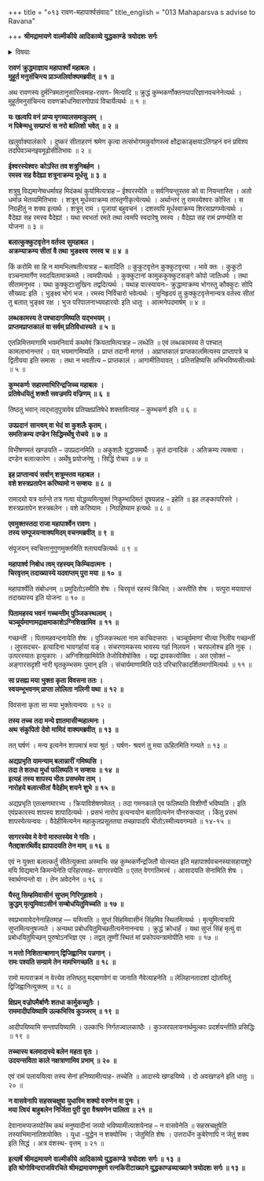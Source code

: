 +++
title = "०१३ रावण-महापार्श्वसंवादः"
title_english = "013 Mahaparsva s advise to Ravana"

+++
**श्रीमद्रामायणे** **वाल्मीकीये** **आदिकाव्ये युद्धकाण्डे** **त्रयोदशः** **सर्गः**


<details><summary>विषयाः</summary>

महापार्थेन कुंभकर्णवचनाकर्णन कुपितरावणप्रहर्षणाय सदृष्टान्तोपन्यासं बलात्कारेणसीतोपभोगचोदना ॥ १ ॥ रावणेन सश्लाघंतंप्रति स्वकृत पुञ्जकस्थलीहठोपभोग लब्धब्रह्मशापस्यहठोपभोगप्रतिबन्धकस्वनिवेदनपूर्वकं रामजयेकुंभकर्णादिनियोजनसूचकत द्वचनोत्तरतयास्वपराक्रमवर्णन पूर्वक मितरनैरपेक्ष्येण स्वस्यरामादिपराजयसामर्थ्योक्तिः ॥ २ ॥

</details>


**रावणं** **क्रुद्धमाज्ञाय महापार्श्वो महाबलः ।  
मुहूर्त मनुसंचिन्त्य प्राञ्जलिर्वाक्यमब्रवीत् ॥** **१** **॥**

अथ रावणस्य दुर्मन्त्रिमतानुसारित्वमाह-रावण- मित्यादि ॥ क्रुद्धं कुम्भकर्णोक्तनयापरिज्ञानवचनेनेत्यर्थः । मुहूर्तमनुसंचिन्त्य रावणक्रोधनिवारणोपायं विचार्येत्यर्थः ॥ १ ॥



**यः खल्वपि वनं** **प्राप्य मृगव्यालसमाकुलम्** **।  
न पिबेन्मधु सम्प्राप्तं** **स नरो बालिशो** **भवेत्** **॥** **२** **॥**

खलुर्वाक्यालंकारे । दुष्करं सीताहरणं श्रमेण कृत्वा तत्संभोगमकुर्वाणस्त्वं क्षौद्राकाङ्क्षयाऽतिगहनं वनं प्रविश्य तदपिवञ्चनइवमूढोसीतिभावः ॥ २ ॥



**ईश्वरस्येश्वरः कोऽस्ति तव शत्रुनिबर्हण ।  
रमस्व सह वैदेह्या शत्रूनाक्रम्य मूर्धसु ॥** **३** **॥**

शत्रुषु विद्यमानेष्वधर्मावह मिदंकथं कुर्यामित्यत्राह – ईश्वरस्येति ॥ सर्वनियन्तुस्तव को वा नियन्तास्ति । अतो धर्मान्न भेतव्यमितिभावः । शत्रून् मूर्धस्वाक्रम्य तांस्तृणीकृत्येत्यर्थः । अर्थान्तरं तु रामस्येश्वरः कोस्ति । स निग्रहीतुं न शक्य इत्यर्थः । शत्रून् रामं । पूजायां बहुवचनं । दशस्वपि मूर्धस्वाक्रम्य शिरसाप्रणम्येत्यर्थः । वैदेह्या सह रमस्व वैदेह्यां । यथा स्वभर्ता रमते तथा त्वमपि स्वदारेषु रमस्व । वैदेह्या सह रामं प्रणम्येति वा योजना ॥ ३ ॥



**बलात्कुक्कुटवृत्तेन वर्तस्व** **सुमहाबल ।  
अक्रम्याक्रम्य सीतां** **वै तथा** **भुङक्ष्स्व** **रमस्व च ॥** **४** **॥**

किं करोमि सा हि न मामभिलषतीत्यत्राह – बलादिति ॥ कुकुटवृत्तेन कुक्कुटवृत्त्या । भावे क्तः । कुकुटो वञ्चनामार्गेण स्वदयितामाक्रमते । त्वमपीत्यर्थः । कुक्कुटानां कामुककुक्कुटसङ्गे कोपो जातिधर्मः । तथा सीतामनुभव । यथा कुक्कुटाःसुखिनः तद्वदित्यर्थः । यथाह वात्स्यायनः- क्रुद्धामाक्रम्य भोगस्तु कौक्कुटः सोपि सौख्यदः इति । भुङ्क्ष्व भोगं भज । रमस्व निर्विचारो भवेत्यर्थः । मुनिहृदयं तु कुक्कुटवृत्तेनान्यत्र वर्तस्व सीतां तु बलात् भुङ्क्ष्व रक्ष । भुज परिपालनाभ्यवहारयोः इति धातुः । आत्मनेपदमार्षम् ॥ ४ ॥



**लब्धकामस्य ते पश्चादागमिष्यति** **यद्भभयम् ।  
प्राप्तमप्राप्तकालं** **वा सर्वम् प्रतिविधास्यते ॥** **५** **॥**

एतन्निमित्तमागामि भयमनिवार्य कथमेवं क्रियतामित्यत्राह – लब्धेति ॥ एवं लब्धकामस्य ते पश्चात् कामलाभानन्तरं । यत् भयमागमिष्यति । प्राप्तं तदानी मागतं । अप्राप्तकालं प्राप्तकालमित्यस्य प्राप्तापत्रे च द्वितीयया इति समासः । तथा न भवतीत्य – प्राप्तकालं । आगामीतियावत् । प्रतिसहिष्यसि अभिभविष्यसीत्यर्थः ॥ ५ ॥

**कुम्भकर्णः सहास्माभिरिन्द्रजिच्च महाबलः ।  
प्रतिषेधयितुं** **शक्तौ सवज्रमपि वज्रिणम् ॥** **६** **॥**

तिष्ठतु भवान् त्वद्भातृपुत्रावेव प्रतिपक्षप्रतिषेधे शक्तावित्याह – कुम्भकर्ण इति ॥ ६ ॥



**उपप्रदानं** **सान्त्वम् वा भेदं** **वा कुशलैः कृतम् ।  
समतिक्रम्य दण्डेन सिद्धिमर्थेषु रोचये ॥** **७** **॥**

विभीषणमतं खण्डयति – उपप्रदानमिति ॥ अकुशलैः युद्धासमर्थैः । कृतं दानादिकं । अतिक्रम्य त्यक्त्वा । दण्डेन बलात्कारेण । अर्थेषु प्रयोजनेषु । सिद्धिं रोचय ॥ ७ ॥



**इह प्राप्तान्वयं** **सर्वान् शत्रूम्स्तव महाबल ।  
वशे शस्त्रप्रतापेन करिष्यामो न सम्शयः ॥** **८** **॥**

रामादयो यत्र वर्तन्ते तत्र गत्वा योद्धव्यमित्युक्तं निकुम्भादिमतं दूषयन्नाह – इहेति ॥ इह लङ्कापरिसरे । शस्त्रप्रतापेन शस्त्रबलेन । वशे करिष्यामः । निग्रहिष्याम इत्यर्थः ॥ ८ ॥



**एवमुक्तस्तदा राजा महापार्श्वेन रावणः ।  
तस्य सम्पूजयन्वाक्यमिदम् वचनमब्रवीत् ॥** **९** **॥**

संपूजयन् स्वचित्तानुगुणमुक्तमिति श्लाघयन्नित्यर्थः ॥ ९ ॥



**महापार्श्व निबोध त्वम् रहस्यम् किम्चिदात्मनः ।  
चिरवृत्तम् तदाख्यास्ये यदवाप्तम् पुरा मया ॥** **१०** **॥**

महापार्श्वेति संबोधनम् ॥ प्रमुदितोऽस्मीति शेषः । चिरवृत्तं रहस्यं किंचित् । अस्तीति शेषः । यत्पुरा मयावाप्तं तदाख्यास्य इति योजना ॥ १० ॥



**पितामहस्य भवनं** **गच्चन्तीम् पुञ्जिकस्थलाम् ।  
चञ्चूर्यमाणामद्राक्षमाकाशेऽग्निशिखामिव ॥** **११** **॥**

गच्छन्तीं । पितामहवन्दनायेति शेषः । पुञ्जिकस्थला नाम काचिदप्सराः । चञ्चूर्यमाणां भीत्या निलीय गच्छन्तीं । लुपसदचर- इत्यादिना भावगर्हायां यङ् । संचरणामकस्य भावस्य गर्हा निलयनं । चरफलोश्च इति नुक् । उत्परस्यातः इत्युकारः । अग्निशिखामिवेति तेजोविशेषोक्तिः । यद्वा द्रावकत्वोक्तिः । अत एवोक्तं – अङ्गारसदृशी नारी घृतकुम्भसमः पुमान् इति । संचार्यमाणामिति पाठे परिचारिकादर्शितमार्गामित्यर्थः ॥ ११ ॥



**सा प्रसह्य मया भुक्ता कृता विवसना ततः ।  
स्वयम्भूभवनम् प्राप्ता लोलिता नलिनी यथा ॥** **१२** **॥**

विवसना कृता सा मया भुक्तेत्यन्वयः ॥ १२ ॥



**तस्य** **तच्च** **तदा मन्ये ज्ञातमासीन्महात्मनः ।  
अथ** **संकुपितो** **देवो** **मामिदं** **वाक्यमब्रवीत्** **॥** **१३** **॥**

तत् घर्षणं । मन्य इत्यनेन शापमात्रं मया श्रुतं । घर्षण- श्रवणं तु मया ऊहितमिति गम्यते ॥ १३ ॥



**अद्यप्रभृति यामन्याम् बलान्नारीं** **गमिष्यसि ।  
तदा ते शतधा मुर्धा फलिष्यति न सम्शयः ॥** **१४** **॥  
इत्यहं** **तस्य शापस्य भीतः प्रसभमेव ताम् ।  
नारोहये बलात्सीतां** **वैदेहीम् शयने** **शुभे ॥** **१५** **॥**

अद्यप्रभृति एतत्क्षणमारभ्य । क्रियाविशेषणमेतत् । तदा गमनकाले एव फलिष्यति विशीर्णो भविष्यति । इति एवंप्रकारस्य शापस्य शापादित्यर्थः । प्रसभं नारोप इत्यन्वयोन बलादित्यनेन पौनरुक्त्यात् । किंतु प्रसभं शापस्येत्यन्वयः । वैदेहीमित्यनेन महाकुलप्रसूततया तच्छापादपि भीतोऽस्मीत्यवगम्यते ॥ १४-१५ ॥



**सागरस्येव मे वेगो मारुतस्येव मे गतिः ।  
नैतद्दाशरथिर्वेद ह्यापादयति तेन माम् ॥** **१६** **॥**

एवं न युक्ता बलात्कर्तुं सीतेत्युक्त्वा अस्माभिः सह कुम्भकर्णेन्द्रजितौ योत्स्यत इति महापार्श्ववचनस्यासहायशूरे मयि विद्यमाने किमन्येनेति परिहारमाह– सागरस्येति ॥ एतत् वेगगतिमत्त्वं । आसादयति सेनामिति शेषः । स्वार्थण्यन्तो वा । तेन अवेदनेन ॥ १६ ॥



**यैस्तु** **सिम्हमिवासीनं** **सुप्तम् गिरिगुहाशये ।  
क्रुद्धम् मृत्युमिवाऽसीनं** **सम्बोधयितुमिच्चति ॥** **१७** **॥**

स्वप्रभावावेदनेनाहितमाह — यस्त्विति ॥ सुप्तं सिंहमिवासीनं सिंहमिव स्थितमित्यर्थः । मृत्युमित्यत्रापि सुप्तमित्यनुषज्यते । अन्यथा प्रबोधयितुमिच्छतीत्यनेनानन्वयः । क्रुद्धं क्रोधार्हं । यथा सुप्तं सिंहं मृत्युं वा प्रबोधयितुमिच्छन् पुरुषोऽनभिज्ञ एव । तद्वत् तूष्णीं स्थितं मां प्रकोपयन्त्रामोपीति भावः ॥ १७ ॥



**न मत्तो निशितान्बाणान् द्विजिह्वानिव** **पन्नगान्** **।  
रामः पश्यति सम्ग्रामे तेन मामभिगच्छति ॥** **१८** **॥**

रामो मत्पराक्रमं न वेत्त्येव तत्तिष्ठतु मद्बाणवेगं वा जानाति नैवेत्याहनेति ॥ लेलिहानतादशां द्योतयितुं द्विजिह्वानित्युक्तम् ॥ १८ ॥



**क्षिप्रम् वज्रोपमैर्बाणैः शतधा कार्मुकच्युतैः ।  
राममादीपयिष्यामि उल्कभिरिव कुञ्जरम् ॥** **१९** **॥**

आदीपयिष्यामि सन्तापयिष्यामि । उल्काभिः निर्गतज्वालकाष्ठैः । कुञ्जरपलायनार्थमुल्काः प्रदर्शयन्तीति प्रसिद्धिः ॥ १९ ॥



**तच्चास्य बलमादास्ये बलेन महता वृतः ।  
उदयन्सविता काले नक्षत्राणामिव** **प्रभाम्** **॥** **२०** **॥**

एवं रामं पलाययित्वा तस्य सेनां हनिष्यामीत्याह- तच्चेति ॥ आदास्ये खण्डयिष्ये । दो अवखण्डने इति धातुः ॥ २० ॥



**न वासवेनापि सहस्रचक्षुषा युधास्मि शक्यो वरुणेन वा पुनः ।  
मया त्वियं** **बाहुबलेन निर्जिता पुरी** **पुरा** **वैश्रवणेन पालिता ॥** **२१** **॥**

देवानामप्यजय्योस्मि कथं मनुष्यादीनां जय्यो भविष्यामीत्याशयेनाह – न वासवेनेति ॥ सहस्रचक्षुषेति तस्याभिमानातिशयोक्तिः । युधा -युद्धेन न शक्योस्मि । जेतुमिति शेषः । उत्तरार्धेन कुबेरेणापि न जेतुं शक्य इति सिद्धं । अत्र वंशस्थ- वृत्तम् ॥ २१ ॥

**इत्यार्षे श्रीमद्रामायणे** **वाल्मीकीये** **आदिकाव्ये युद्धकाण्डे** **त्रयोदशः** **सर्गः ॥** **१३** **॥  
इति श्रोगोविन्दराजविरचिते श्रीमद्रामायणभूषणे रत्नकिरीटाख्याने युद्धकाण्डव्याख्याने त्रयोदशः सर्गः ॥ १३ ॥**
